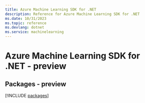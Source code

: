 ```yaml
---
title: Azure Machine Learning SDK for .NET
description: Reference for Azure Machine Learning SDK for .NET
ms.date: 10/31/2023
ms.topic: reference
ms.devlang: dotnet
ms.service: machinelearning
---
```

# Azure Machine Learning SDK for .NET - preview
## Packages - preview
[!INCLUDE [packages](machine-learning-index.md)]